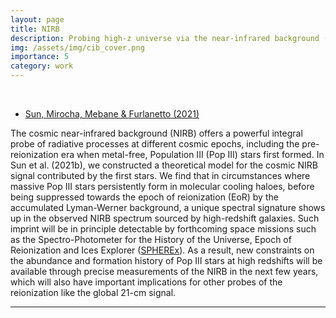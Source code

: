 ```yaml
---
layout: page
title: NIRB
description: Probing high-z universe via the near-infrared background (NIRB)
img: /assets/img/cib_cover.png
importance: 5
category: work
---
```


<div class="row justify-content-sm-center">
    <div class="col-sm-6 mt-4 mt-md-0">
        <img class="img-fluid rounded z-depth-1" src="{{ '/assets/img/cib_pic0.png' | relative_url }}" alt="" title="NIRB fluctuations"/>
    </div>
    <div class="col-sm-6 mt-4 mt-md-0">
        <img class="img-fluid rounded z-depth-1" src="{{ '/assets/img/cib_pic1.png' | relative_url }}" alt="" title="21cm implications"/>
    </div>
</div>

<br />

* <a href="https://arxiv.org/abs/2107.09324">Sun, Mirocha, Mebane & Furlanetto (2021)</a>

The cosmic near-infrared background (NIRB) offers a powerful integral probe of radiative processes at different cosmic epochs, including the pre-reionization era when metal-free, Population III (Pop III) stars first formed. In Sun et al. (2021b), we constructed a theoretical model for the cosmic NIRB signal contributed by the first stars. We find that in circumstances where massive Pop III stars persistently form in molecular cooling haloes, before being suppressed towards the epoch of reionization (EoR) by the accumulated Lyman-Werner background, a unique spectral signature shows up in the observed NIRB spectrum sourced by high-redshift galaxies. Such imprint will be in principle detectable by forthcoming space missions such as the Spectro-Photometer for the History of the Universe, Epoch of Reionization and Ices Explorer (<a href="https://spherex.caltech.edu">SPHEREx</a>). As a result, new constraints on the abundance and formation history of Pop III stars at high redshifts will be available through precise measurements of the NIRB in the next few years, which will also have important implications for other probes of the reionization like the global 21-cm signal.

---
